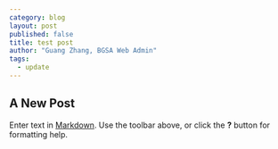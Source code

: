 ```yaml
---
category: blog
layout: post
published: false
title: test post
author: "Guang Zhang, BGSA Web Admin"
tags: 
  - update
---
```





## A New Post

Enter text in [Markdown](http://daringfireball.net/projects/markdown/). Use the toolbar above, or click the **?** button for formatting help.
